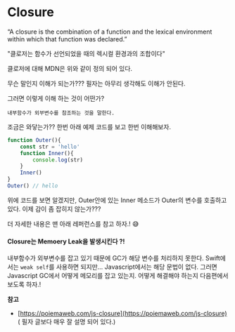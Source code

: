 # Closure



“A closure is the combination of a function and the lexical environment within which that function was declared.”

"클로저는 함수가 선언되었을 때의 렉시컬 환경과의 조합이다"

클로저에 대해 MDN은 위와 같이 정의 되어 있다.

무슨 말인지 이해가 되는가??? 필자는 아무리 생각해도 이해가 안된다.

그러면 이렇게 이해 하는 것이 어떤가?

`내부함수가 외부변수를 참조하는 것을 말한다.`

조금은 와닿는가?? 한번 아래 예제 코드를 보고 한번 이해해보자.

```typescript
function Outer(){
    const str = 'hello'
    function Inner(){
        console.log(str)
    }
    Inner()
}
Outer() // hello
```

위에 코드를 보면 알겠지만, Outer안에 있는 Inner 메소드가 Outer의 변수를 호출하고 있다. 이제 감이 좀 잡히지 않는가???

더 자세한 내용은 맨 아래 레퍼런스를 참고 하자.! 😅

#### Closure는 Memoery Leak을 발생시킨다 ?!

내부함수가 외부변수를 잡고 있기 때문에 GC가 해당 변수를 처리하지 못한다. Swift에서는 `weak self`를 사용하면 되지만... Javascript에서는 해당 문법이 없다. 그러면 Javascript GC에서 어떻게 메모리를 잡고 있는지. 어떻게 해결해야 하는지 다음편에서 보도록 하자.!

**참고**

* [https://poiemaweb.com/js-closure](https://poiemaweb.com/js-closure) \( 필자 글보다 매우 잘 설명 되어 있다.\)

